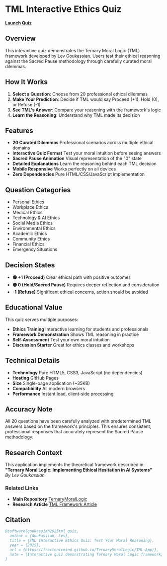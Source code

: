 # TML Interactive Ethics Quiz
**[ Launch Quiz](https://fractonicmind.github.io/TernaryMoralLogic/TML-App/)**

## Overview
This interactive quiz demonstrates the Ternary Moral Logic (TML) framework developed by Lev Goukassian. Users test their ethical reasoning against the Sacred Pause methodology through carefully curated moral dilemmas.

## How It Works
1. **Select a Question**: Choose from 20 professional ethical dilemmas
2. **Make Your Prediction**: Decide if TML would say Proceed (+1), Hold (0), or Refuse (-1)  
3. **See TML's Answer**: Compare your reasoning with the framework's logic
4. **Learn the Reasoning**: Understand why TML made its decision

## Features
- __20 Curated Dilemmas__ Professional scenarios across multiple ethical domains
- __Interactive Quiz Format__ Test your moral intuition before seeing answers
- __Sacred Pause Animation__ Visual representation of the "0" state
- __Detailed Explanations__ Learn the reasoning behind each TML decision
- __Mobile Responsive__ Works perfectly on all devices
- __Zero Dependencies__ Pure HTML/CSS/JavaScript implementation

## Question Categories
- Personal Ethics
- Workplace Ethics  
- Medical Ethics
- Technology & AI Ethics
- Social Media Ethics
- Environmental Ethics
- Academic Ethics
- Community Ethics
- Financial Ethics
- Emergency Situations

## Decision States
- __🟢 +1 (Proceed)__ Clear ethical path with positive outcomes
- __🟡 0 (Hold/Sacred Pause)__ Requires deeper reflection and consideration
- __-1 (Refuse)__ Significant ethical concerns, action should be avoided

## Educational Value
This quiz serves multiple purposes:
- __Ethics Training__ Interactive learning for students and professionals
- __Framework Demonstration__ Shows TML reasoning in practice
- __Self-Assessment__ Test your own moral intuition
- __Discussion Starter__ Great for ethics classes and workshops

## Technical Details
- __Technology__ Pure HTML5, CSS3, JavaScript (no dependencies)
- __Hosting__ GitHub Pages
- __Size__ Single-page application (~35KB)
- __Compatibility__ All modern browsers
- __Performance__ Instant load, client-side processing

## Accuracy Note
All 20 questions have been carefully analyzed with predetermined TML answers based on the framework's principles. This ensures consistent, professional responses that accurately represent the Sacred Pause methodology.

## Research Context
This application implements the theoretical framework described in:
**"Ternary Moral Logic: Implementing Ethical Hesitation in AI Systems"**  
*By Lev Goukassian*

### Related Links
- __Main Repository__ [TernaryMoralLogic](https://github.com/FractonicMind/TernaryMoralLogic)
- __Research Article__ [TML Framework Article](https://medium.com/@leogouk/ternary-moral-logic-tml-a-framework-for-ethical-ai-decision-making-3a0a32609935)

## Citation
```bibtex
@software{goukassian2025tml_quiz,
  author = {Goukassian, Lev},
  title = {TML Interactive Ethics Quiz: Test Your Moral Reasoning},
  year = {2025},
  url = {https://fractonicmind.github.io/TernaryMoralLogic/TML-App/},
  note = {Interactive quiz demonstrating Ternary Moral Logic framework}
}

